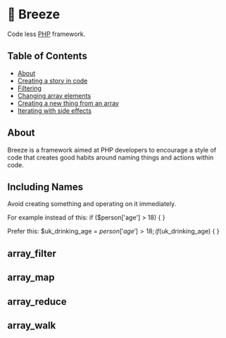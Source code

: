 # 🍃 Breeze
Code less [PHP](http://php.net/) framework.

## Table of Contents
* [About](#about)
* [Creating a story in code](#including_names)
* [Filtering](#array_filter)
* [Changing array elements](#array_map)
* [Creating a new thing from an array](#array_reduce)
* [Iterating with side effects](#array_walk)

## About

Breeze is a framework aimed at PHP developers to encourage a style of code that creates good habits around 
naming things and actions within code.


## Including Names

Avoid creating something and operating on it immediately.

For example instead of this:
    if ($person['age'] > 18) {
    }

Prefer this:
    $uk_drinking_age = $person['age'] > 18;
    if ($uk_drinking_age) {
    }
## array_filter

## array_map

## array_reduce

## array_walk

